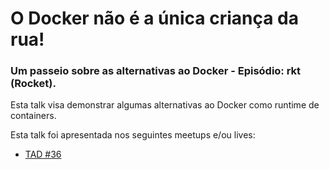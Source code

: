 # O Docker não é a única criança da rua!

### Um passeio sobre as alternativas ao Docker - Episódio: rkt (Rocket).

Esta talk visa demonstrar algumas alternativas ao Docker como runtime de containers.

Esta talk foi apresentada nos seguintes meetups e/ou lives:

- [TAD #36](https://www.youtube.com/watch?v=nzzEc7-HEvg)